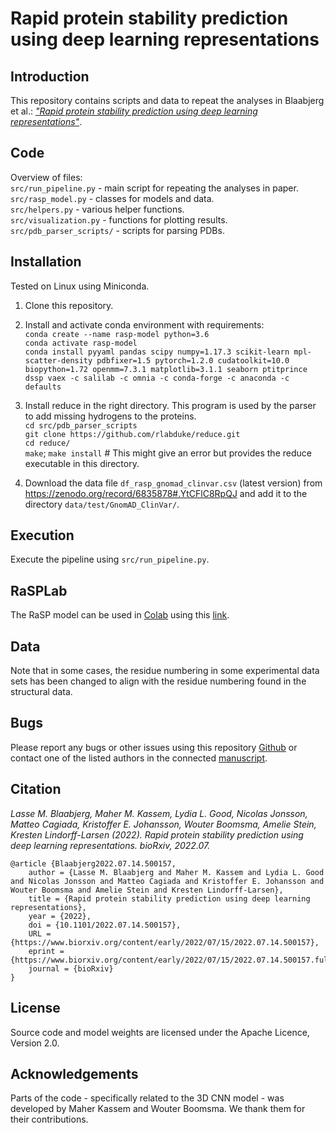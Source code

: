 # Rapid protein stability prediction using deep learning representations

## Introduction
This repository contains scripts and data to repeat the analyses in Blaabjerg et al.:
[*"Rapid protein stability prediction using deep learning representations"*](https://www.biorxiv.org/content/10.1101/2022.07.14.500157v1).

## Code
Overview of files:<br>
`src/run_pipeline.py` - main script for repeating the analyses in paper.<br/>
`src/rasp_model.py` - classes for models and data.<br/>
`src/helpers.py` - various helper functions.<br/>
`src/visualization.py` - functions for plotting results.<br/>
`src/pdb_parser_scripts/` - scripts for parsing PDBs.<br/>

## Installation
Tested on Linux using Miniconda.

1. Clone this repository.

2. Install and activate conda environment with requirements:<br> 
`conda create --name rasp-model python=3.6`<br>
`conda activate rasp-model`<br>
`conda install pyyaml pandas scipy numpy=1.17.3 scikit-learn mpl-scatter-density pdbfixer=1.5 pytorch=1.2.0 cudatoolkit=10.0 biopython=1.72 openmm=7.3.1 matplotlib=3.1.1 seaborn ptitprince dssp vaex -c salilab -c omnia -c conda-forge -c anaconda -c defaults`

3. Install reduce in the right directory. This program is used by the parser to add missing hydrogens to the proteins.<br/>
`cd src/pdb_parser_scripts`<br/>
`git clone https://github.com/rlabduke/reduce.git` <br/>
`cd reduce/`<br/>
`make`; `make install` # This might give an error but provides the reduce executable in this directory.

4. Download the data file `df_rasp_gnomad_clinvar.csv` (latest version) from https://zenodo.org/record/6835878#.YtCFlC8RpQJ and add it to the directory `data/test/GnomAD_ClinVar/`.

## Execution
Execute the pipeline using `src/run_pipeline.py`.

## RaSPLab
The RaSP model can be used in [Colab](https://colab.research.google.com/) using this [link](https://colab.research.google.com/github/KULL-Centre/_2022_ML-ddG-Blaabjerg/blob/main/RaSPLab.ipynb).

## Data 
Note that in some cases, the residue numbering in some experimental data sets has been changed to align with the residue numbering found in the structural data.

## Bugs
Please report any bugs or other issues using this repository [Github](https://github.com/KULL-Centre/_2022_ML-ddG-Blaabjerg) or contact one of the listed authors in the connected [manuscript](https://www.biorxiv.org/content/10.1101/2022.07.14.500157v1).

## Citation
*Lasse M. Blaabjerg, Maher M. Kassem, Lydia L. Good, Nicolas Jonsson, Matteo Cagiada, Kristoffer E. Johansson, Wouter Boomsma, Amelie Stein, Kresten Lindorff-Larsen (2022). Rapid protein stability prediction using deep learning representations. bioRxiv, 2022.07.*

```
@article {Blaabjerg2022.07.14.500157,
	author = {Lasse M. Blaabjerg and Maher M. Kassem and Lydia L. Good and Nicolas Jonsson and Matteo Cagiada and Kristoffer E. Johansson and Wouter Boomsma and Amelie Stein and Kresten Lindorff-Larsen},
	title = {Rapid protein stability prediction using deep learning representations},
	year = {2022},
	doi = {10.1101/2022.07.14.500157},
	URL = {https://www.biorxiv.org/content/early/2022/07/15/2022.07.14.500157},
	eprint = {https://www.biorxiv.org/content/early/2022/07/15/2022.07.14.500157.full.pdf},
	journal = {bioRxiv}
}
```

## License
Source code and model weights are licensed under the Apache Licence, Version 2.0.

## Acknowledgements
Parts of the code - specifically related to the 3D CNN model - was developed by Maher Kassem and Wouter Boomsma. We thank them for their contributions.


